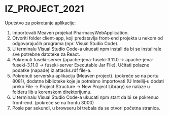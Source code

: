 # IZ_PROJECT_2021

Uputstvo za pokretanje aplikacije:
 1. Importovati Meaven projekat PharmacyWebApplication.
 2. Otvoriti folder client-app, koji predstavlja front-end projekta u nekom od odgovarajućih programa (npr. Visual Studio Code).
 3. U terminalu Visual Studio Code-a ukucati npm install da bi se instalirale sve potrebne datoteke za React.
 4. Pokrenuti fuseki-server (apache-jena-fuseki-3.11.0 -> apache-jena-fuseki-3.11.0 -> fuseki-server Executable Jar File). Učitati polazne podatke (napade) iz attacks.rdf file-a.
 5. Pokrenuti serversku aplikaciju (Meaven project). (pokreće se na portu 8081), dodatne biblioteke koje je potrebno importovati (U Intellij-u dodati preko File -> Project Structure -> New Project Library) se nalaze u folderu lib u korenskom direktorijumu.
 6. U terminalu Visual Studio Code-a ukucati npm start da bi se pokrenuo front-end. (pokreće se na frontu 3000)
 7. Posle par sekundi, u browseru bi trebala da se otvori početna stranica.

